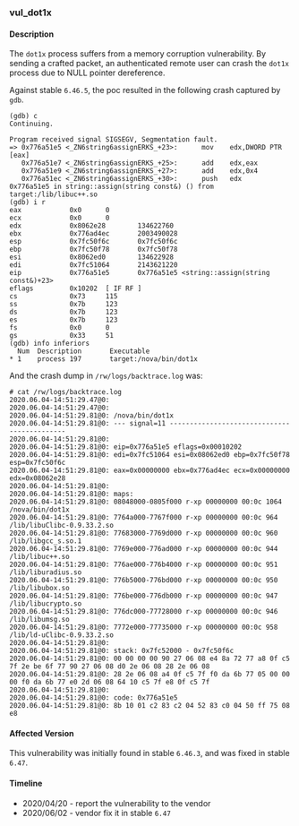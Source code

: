 ### vul_dot1x

#### Description

The `dot1x` process suffers from a memory corruption vulnerability. By sending a crafted packet, an authenticated remote user can crash the `dot1x` process due to NULL pointer dereference.

Against stable `6.46.5`, the poc resulted in the following crash captured by `gdb`.

```shell
(gdb) c
Continuing.

Program received signal SIGSEGV, Segmentation fault.
=> 0x776a51e5 <_ZN6string6assignERKS_+23>:      mov    edx,DWORD PTR [eax]
   0x776a51e7 <_ZN6string6assignERKS_+25>:      add    edx,eax
   0x776a51e9 <_ZN6string6assignERKS_+27>:      add    edx,0x4
   0x776a51ec <_ZN6string6assignERKS_+30>:      push   edx
0x776a51e5 in string::assign(string const&) () from target:/lib/libuc++.so
(gdb) i r
eax            0x0      0
ecx            0x0      0
edx            0x8062e28        134622760
ebx            0x776ad4ec       2003490028
esp            0x7fc50f6c       0x7fc50f6c
ebp            0x7fc50f78       0x7fc50f78
esi            0x8062ed0        134622928
edi            0x7fc51064       2143621220
eip            0x776a51e5       0x776a51e5 <string::assign(string const&)+23>
eflags         0x10202  [ IF RF ]
cs             0x73     115
ss             0x7b     123
ds             0x7b     123
es             0x7b     123
fs             0x0      0
gs             0x33     51
(gdb) info inferiors
  Num  Description       Executable
* 1    process 197       target:/nova/bin/dot1x
```

And the crash dump in `/rw/logs/backtrace.log` was:

```shell
# cat /rw/logs/backtrace.log 
2020.06.04-14:51:29.47@0: 
2020.06.04-14:51:29.47@0: 
2020.06.04-14:51:29.81@0: /nova/bin/dot1x
2020.06.04-14:51:29.81@0: --- signal=11 --------------------------------------------
2020.06.04-14:51:29.81@0: 
2020.06.04-14:51:29.81@0: eip=0x776a51e5 eflags=0x00010202
2020.06.04-14:51:29.81@0: edi=0x7fc51064 esi=0x08062ed0 ebp=0x7fc50f78 esp=0x7fc50f6c
2020.06.04-14:51:29.81@0: eax=0x00000000 ebx=0x776ad4ec ecx=0x00000000 edx=0x08062e28
2020.06.04-14:51:29.81@0: 
2020.06.04-14:51:29.81@0: maps:
2020.06.04-14:51:29.81@0: 08048000-0805f000 r-xp 00000000 00:0c 1064       /nova/bin/dot1x
2020.06.04-14:51:29.81@0: 7764a000-7767f000 r-xp 00000000 00:0c 964        /lib/libuClibc-0.9.33.2.so
2020.06.04-14:51:29.81@0: 77683000-7769d000 r-xp 00000000 00:0c 960        /lib/libgcc_s.so.1
2020.06.04-14:51:29.81@0: 7769e000-776ad000 r-xp 00000000 00:0c 944        /lib/libuc++.so
2020.06.04-14:51:29.81@0: 776ae000-776b4000 r-xp 00000000 00:0c 951        /lib/liburadius.so
2020.06.04-14:51:29.81@0: 776b5000-776bd000 r-xp 00000000 00:0c 950        /lib/libubox.so
2020.06.04-14:51:29.81@0: 776be000-776db000 r-xp 00000000 00:0c 947        /lib/libucrypto.so
2020.06.04-14:51:29.81@0: 776dc000-77728000 r-xp 00000000 00:0c 946        /lib/libumsg.so
2020.06.04-14:51:29.81@0: 7772e000-77735000 r-xp 00000000 00:0c 958        /lib/ld-uClibc-0.9.33.2.so
2020.06.04-14:51:29.81@0: 
2020.06.04-14:51:29.81@0: stack: 0x7fc52000 - 0x7fc50f6c 
2020.06.04-14:51:29.81@0: 00 00 00 00 90 27 06 08 e4 8a 72 77 a8 0f c5 7f 2e be 6f 77 90 27 06 08 d0 2e 06 08 28 2e 06 08 
2020.06.04-14:51:29.81@0: 28 2e 06 08 a4 0f c5 7f f0 da 6b 77 05 00 00 00 f0 da 6b 77 e0 2d 06 08 64 10 c5 7f e8 0f c5 7f 
2020.06.04-14:51:29.81@0: 
2020.06.04-14:51:29.81@0: code: 0x776a51e5
2020.06.04-14:51:29.81@0: 8b 10 01 c2 83 c2 04 52 83 c0 04 50 ff 75 08 e8 
```

#### Affected Version

This vulnerability was initially found in stable  `6.46.3`, and was fixed in stable `6.47`.

#### Timeline

+ 2020/04/20 - report the vulnerability to the vendor
+ 2020/06/02 - vendor fix it in stable `6.47`

